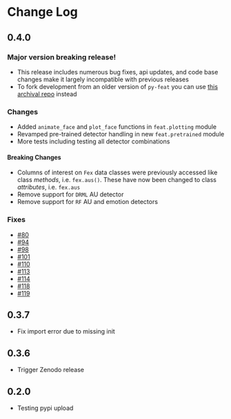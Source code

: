 # Change Log

## 0.4.0

### Major version breaking release!
- This release includes numerous bug fixes, api updates, and code base changes make it largely incompatible with previous releases
- To fork development from an older version of `py-feat` you can use [this archival repo](https://github.com/cosanlab/py-feat-archive) instead

### Changes
- Added `animate_face` and `plot_face` functions in `feat.plotting` module
- Revamped pre-trained detector handling in new `feat.pretrained` module
- More tests including testing all detector combinations

#### Breaking Changes
- Columns of interest on `Fex` data classes were previously accessed like class *methods*, i.e. `fex.aus()`. These have now been changed to class *attributes*, i.e. `fex.aus`
- Remove support for `DRML` AU detector
- Remove support for `RF` AU and emotion detectors

### Fixes
- [#80](https://github.com/cosanlab/py-feat/issues/80)
- [#94](https://github.com/cosanlab/py-feat/issues/94)
- [#98](https://github.com/cosanlab/py-feat/issues/98)
- [#101](https://github.com/cosanlab/py-feat/issues/101)
- [#110](https://github.com/cosanlab/py-feat/issues/110)
- [#113](https://github.com/cosanlab/py-feat/issues/113)
- [#114](https://github.com/cosanlab/py-feat/issues/114)
- [#118](https://github.com/cosanlab/py-feat/issues/118)
- [#119](https://github.com/cosanlab/py-feat/issues/119)

## 0.3.7
- Fix import error due to missing init

## 0.3.6
- Trigger Zenodo release

## 0.2.0
- Testing pypi upload
